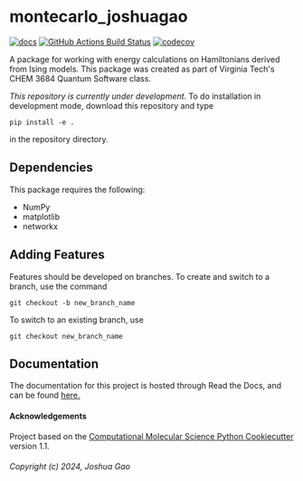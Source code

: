 montecarlo_joshuagao
==============================
[//]: # (Badges)
[![docs](https://readthedocs.org/projects/montecarlo-pojoto/badge/?version=latest&style=flat-square)](https://montecarlo-pojoto.readthedocs.io/)
[![GitHub Actions Build Status](https://github.com/Pojoto/montecarlo_jg/workflows/CI/badge.svg)](https://github.com/Pojoto/montecarlo_jg/actions?query=workflow%3ACI)
[![codecov](https://codecov.io/gh/Pojoto/montecarlo_jg/branch/main/graph/badge.svg)](https://codecov.io/gh/Pojoto/montecarlo_jg/branch/main)


A package for working with energy calculations on Hamiltonians derived from Ising models. This package was created as part of Virginia Tech's CHEM 3684 Quantum Software class.

*This repository is currently under development*. To do installation in development mode, download this repository and type

`pip install -e .`

in the repository directory.

## Dependencies
This package requires the following:
  - NumPy
  - matplotlib
  - networkx


## Adding Features
Features should be developed on branches. 
To create and switch to a branch, use the command

`git checkout -b new_branch_name`

To switch to an existing branch, use

`git checkout new_branch_name`


## Documentation

The documentation for this project is hosted through Read the Docs, and can be found [here.](https://montecarlo-pojoto.readthedocs.io/en/latest/index.html)

#### Acknowledgements
 
Project based on the 
[Computational Molecular Science Python Cookiecutter](https://github.com/molssi/cookiecutter-cms) version 1.1.

###### Copyright (c) 2024, Joshua Gao
